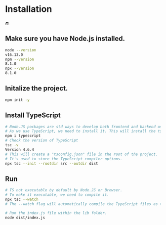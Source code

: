# Installation

[🔙](../README.md)

## Make sure you have Node.js installed.

```bash
node --version
v16.13.0
npm --version
8.1.0
npx --version
8.1.0
```

## Initalize the project.

```bash
npm init -y
```

## Install TypeScript

```bash
# Node.JS packages are std ways to develop both frontend and backend using JavaScript.
# As we use TypeScript, we need to install it. This will install the tsc command.
npm i typescript
# Check the version of TypeScript
tsc -v
Version 4.6.4
# This will create a "tsconfig.json" file in the root of the project.
# It's used to store the TypeScript compiler options.
npx tsc --init --rootdir src --outdir dist
```

## Run

```bash
# TS not executable by default by Node.JS or Browser.
# To make it executable, we need to compile it.
npx tsc --watch
# The --watch flag will automatically compile the TypeScript files as they are changed.

# Run the index.js file within the lib folder.
node dist/index.js
```
